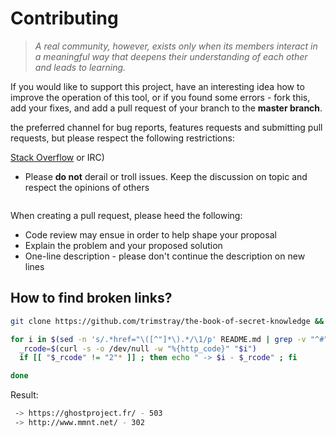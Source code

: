 # Contributing
  > _A real community, however, exists only when its members interact in a meaningful way that deepens their understanding of each other and leads to learning._

If you would like to support this project, have an interesting idea how to improve the operation of this tool, or if you found some errors - fork this, add your fixes, and add a pull request of your branch to the **master branch**.


the preferred channel for bug reports, features requests and submitting pull requests, but please respect the following restrictions:

  [Stack Overflow](https://stackoverflow.com) or IRC)

* Please **do not** derail or troll issues. Keep the discussion on topic and
  respect the opinions of others


```
```


When creating a pull request, please heed the following:
- Code review may ensue in order to help shape your proposal
- Explain the problem and your proposed solution
- One-line description - please don't continue the description on new lines
## How to find broken links?

```bash
git clone https://github.com/trimstray/the-book-of-secret-knowledge && cd the-book-of-secret-knowledge

for i in $(sed -n 's/.*href="\([^"]*\).*/\1/p' README.md | grep -v "^#") ; do
  _rcode=$(curl -s -o /dev/null -w "%{http_code}" "$i")
  if [[ "$_rcode" != "2"* ]] ; then echo " -> $i - $_rcode" ; fi

done
```
Result:
```bash
 -> https://ghostproject.fr/ - 503
 -> http://www.mmnt.net/ - 302
```
